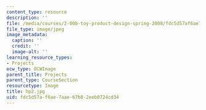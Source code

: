 ```yaml
---
content_type: resource
description: ''
file: /media/courses/2-00b-toy-product-design-spring-2008/fdc5d57af6ae7aae67b82eeb0724cd34_hp2.jpg
file_type: image/jpeg
image_metadata:
  caption: ''
  credit: ''
  image-alt: ''
learning_resource_types:
- Projects
ocw_type: OCWImage
parent_title: Projects
parent_type: CourseSection
resourcetype: Image
title: hp2.jpg
uid: fdc5d57a-f6ae-7aae-67b8-2eeb0724cd34
---
```


